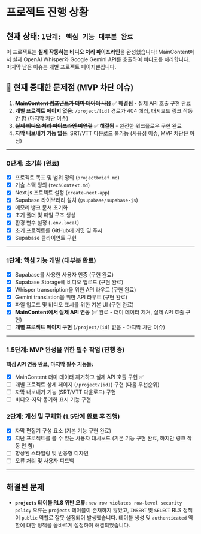 # 프로젝트 진행 상황

## 현재 상태: `1단계: 핵심 기능 대부분 완료`

이 프로젝트는 **실제 작동하는 비디오 처리 파이프라인**을 완성했습니다! MainContent에서 실제 OpenAI Whisper와 Google Gemini API를 호출하여 비디오를 처리합니다. 마지막 남은 이슈는 개별 프로젝트 페이지뿐입니다.

## 🚨 현재 중대한 문제점 (MVP 차단 이슈)

1. ~~**MainContent 컴포넌트가 더미 데이터 사용**~~ ✅ **해결됨** - 실제 API 호출 구현 완료
2. **개별 프로젝트 페이지 없음**: `/project/[id]` 경로가 404 에러, 대시보드 링크 작동 안 함 (마지막 차단 이슈)
3. ~~**실제 비디오 처리 파이프라인 미연결**~~ ✅ **해결됨** - 완전한 워크플로우 구현 완료
4. **자막 내보내기 기능 없음**: SRT/VTT 다운로드 불가능 (사용성 이슈, MVP 차단은 아님)

---

### 0단계: 초기화 (완료)

- [x] 프로젝트 목표 및 범위 정의 (`projectbrief.md`)
- [x] 기술 스택 정의 (`techContext.md`)
- [x] Next.js 프로젝트 설정 (`create-next-app`)
- [x] Supabase 라이브러리 설치 (`@supabase/supabase-js`)
- [x] 메모리 뱅크 문서 초기화
- [x] 초기 폴더 및 파일 구조 생성
- [x] 환경 변수 설정 (`.env.local`)
- [x] 초기 프로젝트를 GitHub에 커밋 및 푸시
- [x] Supabase 클라이언트 구현

---

### 1단계: 핵심 기능 개발 (대부분 완료)

- [x] Supabase를 사용한 사용자 인증 (구현 완료)
- [x] Supabase Storage에 비디오 업로드 (구현 완료)
- [x] Whisper transcription을 위한 API 라우트 (구현 완료)
- [x] Gemini translation을 위한 API 라우트 (구현 완료)
- [x] 파일 업로드 및 비디오 표시를 위한 기본 UI (구현 완료)
- [x] **MainContent에서 실제 API 연동** (✅ 완료 - 더미 데이터 제거, 실제 API 호출 구현)
- [ ] **개별 프로젝트 페이지 구현** (`/project/[id]` 없음 - 마지막 차단 이슈)

---

### 1.5단계: MVP 완성을 위한 필수 작업 (진행 중)

**핵심 API 연동 완료, 마지막 필수 기능들:**
- [x] MainContent 더미 데이터 제거하고 실제 API 호출 구현 ✅
- [ ] 개별 프로젝트 상세 페이지 (`/project/[id]`) 구현 (다음 우선순위)
- [ ] 자막 내보내기 기능 (SRT/VTT 다운로드) 구현
- [ ] 비디오-자막 동기화 표시 기능 구현

### 2단계: 개선 및 구체화 (1.5단계 완료 후 진행)

- [x] 자막 편집기 구성 요소 (기본 기능 구현 완료)
- [x] 지난 프로젝트를 볼 수 있는 사용자 대시보드 (기본 기능 구현 완료, 하지만 링크 작동 안 함)
- [ ] 향상된 스타일링 및 반응형 디자인  
- [ ] 오류 처리 및 사용자 피드백

---

## 해결된 문제

- **`projects` 테이블 RLS 위반 오류:** `new row violates row-level security policy` 오류는 `projects` 테이블이 존재하지 않았고, `INSERT` 및 `SELECT` RLS 정책이 `public` 역할로 잘못 설정되어 발생했습니다. 테이블 생성 및 `authenticated` 역할에 대한 정책을 올바르게 설정하여 해결되었습니다.

